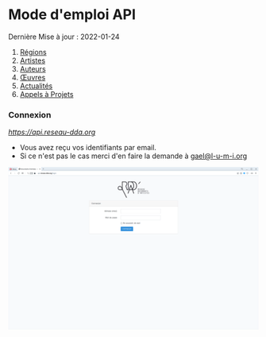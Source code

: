 # Mode d'emploi API
Dernière Mise à jour : 2022-01-24

1. [Régions](/mode_d_emploi_regions.md)
2. [Artistes](/mode_d_emploi_artistes.md)
4. [Auteurs](/mode_d_emploi_auteurs.md)
3. [Œuvres](/mode_d_emploi_œuvres.md)
5. [Actualités](/mode_d_emploi_actualites.md)
6. [Appels à Projets](/mode_d_emploi_appels.md)



### Connexion

*https://api.reseau-dda.org*

* Vous avez reçu vos identifiants par email.
* Si ce n'est pas le cas merci d'en faire la demande à gael@l-u-m-i.org

![Alt text](/img/api_1.png "a title")
